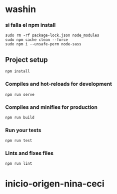 # washin

### si falla el npm install
```
sudo rm -rf package-lock.json node_modules
sudo npm cache clean --force
sudo npm i --unsafe-perm node-sass

```

## Project setup
```
npm install
```

### Compiles and hot-reloads for development
```
npm run serve
```

### Compiles and minifies for production
```
npm run build
```

### Run your tests
```
npm run test
```

### Lints and fixes files
```
npm run lint
```


# inicio-origen-nina-ceci
